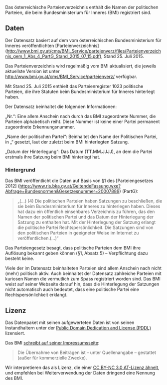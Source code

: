 Das österreichische Parteienverzeichnis enthält die Namen der politischen Parteien, die beim Bundesministerium für Inneres (BMI) registriert sind. 

## Daten
Der Datensatz basiert auf dem vom österreichischen Bundesministerium für Inneres veröffentlichten [Parteienverzeichnis] (http://www.bmi.gv.at/cms/BMI_Service/parteienverz/files/Parteienverzeichnis_gem_1_Abs_4_PartG_Stand_2015_07_15.pdf), Stand 25. Juli 2015. 

Das Parteienverzeichnis wird regelmäßig vom BMI aktualisiert, die jeweils aktuellste Version ist unter http://www.bmi.gv.at/cms/BMI_Service/parteienverz/ verfügbar.

Mit Stand 25. Juli 2015 enthielt das Parteienregister 1023 politische Parteien, die ihre Statuten beim Bundesministerium für Inneres hinterlegt haben.   

Der Datensatz beinhaltet die folgenden Informationen: 

„Nr.“: Eine allem Anschein nach durch das BMI zugeordnete Nummer, die Parteien alphabetisch reiht. Diese Nummer ist keine einer Partei permanent zugeordnete Erkennungsnummer. 

„Name der politischen Partei“: Beinhaltet den Name der Politischen Partei, in „“ gesetzt, laut der zuletzt beim BMI hinterlegten Satzung. 

„Datum der Hinterlegung“: Das Datum (TT.MM.JJJJ), an dem die Partei erstmals ihre Satzung beim BMI hinterlegt hat.

### Hintergrund 
Das BMI veröffentlicht die Daten auf Basis von §1 des [Parteiengesetzes 2012] (https://www.ris.bka.gv.at/GeltendeFassung.wxe?Abfrage=Bundesnormen&Gesetzesnummer=20007889) (PartG):

> „(...) (4) Die politischen Parteien haben Satzungen zu beschließen, die sie beim Bundesministerium für Inneres zu hinterlegen haben. Dieses hat dazu ein öffentlich einsehbares Verzeichnis zu führen, das den Namen der politischen Partei und das Datum der Hinterlegung der Satzung zu enthalten hat. Mit der Hinterlegung der Satzung erlangt die politische Partei Rechtspersönlichkeit. Die Satzungen sind von den politischen Parteien in geeigneter Weise im Internet zu veröffentlichen.(...)“

Das Parteiengesetz besagt, dass politische Parteien dem BMI ihre Auflösung bekannt geben können (§1, Absatz 5) – Verpflichtung dazu besteht keine.

Viele der im Datensatz beinhalteten Parteien sind allem Anschein nach nicht (mehr) politisch aktiv. Auch beinhaltet der Datensatz zahlreiche Parteien mit kuriosen Namen die vermutlich zum Spass registriert worden sind. 
Das BMI weist auf seiner Webseite darauf hin, dass die Hinterlegung der Satzungen nicht automatisch auch bedeutet, dass eine politische Partei eine Rechtspersönlichkeit erklangt. 

## Lizenz
Das Datenpaket mit seinen aufgewerteten Daten ist von seinen Instandhaltern unter der [Public Domain Dedication and License (PDDL)](http://opendatacommons.org/licenses/pddl/1.0/) lizensiert.

Das BMI [schreibt auf seiner Impressumsseite](http://www.bmi.gv.at/cms/bmi_impressum/):
> Die Übernahme von Beiträgen ist – unter Quellenangabe – gestattet (außer für kommerzielle Zwecke).

Wir interpretieren das als Lizenz, die einer [CC BY-NC 3.0 AT-Lizenz ähnelt](https://creativecommons.org/licenses/by-nc/3.0/at/), und empfehlen bei Weiterverwendung der Daten dringend eine Nennung des BMI.
